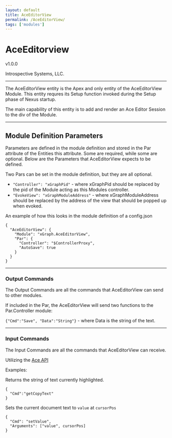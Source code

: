 ```yaml
---
layout: default
title: AceEditorView
permalink: /AceEditorView/
tags: ['modules']
---
```


# AceEditorview

v1.0.0

Introspective Systems, LLC.


---


The AceEditorView entity is the Apex and only entity of the AceEditorView Module. This entity requres its 
Setup function invoked during the Setup phase of Nexus startup.

The main capability of this entity is to add and render an Ace Editor Session to the div of the Module.

---

## Module Definition Parameters

Parameters are defined in the module definition and stored in the Par attribute
of the Entities this attribute.
Some are required, while some are optional. Below are the Parameters
that AceEditorView expects to be defined.

Two Pars can be set in the module definition, but they are all optional.

- `"Controller": "xGraphPid"`  - where xGraphPid should be replaced by the pid of the Module acting as this 
                                    Modules controller.
- `"EvokeView": "xGraphModuleAddress"`  - where xGraphModuleAddress should be replaced by the address of the 
                                            view that should be popped up when evoked.

An example of how this looks in the module definition of a config.json
```
{
  "AceEditorView": {
    "Module": "xGraph.AceEditorView",
    "Par": {
      "Controller": "$ControllerProxy",
      "AutoSave": true
    }
  }
}
```

---

### Output Commands

The Output Commands are all the commands that AceEditorView can send to other modules.

If included in the Par, the AceEditorView will send two functions to the Par.Controller module:

`{"Cmd":"Save", "Data":"String"}` - where Data is the string of the text.

---

### Input Commands
The Input Commands are all the commands that AceEditorView can receive.

Utilizing the [Ace API](https://ace.c9.io/#about=&nav=api)

Examples:

Returns the string of text currently highlighted.
```
{
  "Cmd":"getCopyText"
}
```

Sets the current document text to `value` at `cursorPos`
```
{
  "Cmd": "setValue",
  "Arguments": ["value", cursorPos] 
}
```
